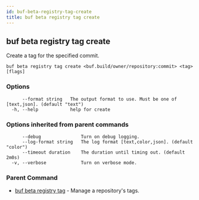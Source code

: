 ```yaml
---
id: buf-beta-registry-tag-create
title: buf beta registry tag create
---
```

## buf beta registry tag create

Create a tag for the specified commit.

```
buf beta registry tag create <buf.build/owner/repository:commit> <tag> [flags]
```

### Options

```
      --format string   The output format to use. Must be one of [text,json]. (default "text")
  -h, --help            help for create
```

### Options inherited from parent commands

```
      --debug               Turn on debug logging.
      --log-format string   The log format [text,color,json]. (default "color")
      --timeout duration    The duration until timing out. (default 2m0s)
  -v, --verbose             Turn on verbose mode.
```

### Parent Command

* [buf beta registry tag](buf-beta-registry-tag.md)	 - Manage a repository's tags.
